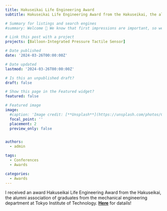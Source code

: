 ```yaml
---
title: Hakuseikai Life Engineering Award
subtitle: Hakuseikai Life Engineering Award from the Hakuseikai, the alumni association of Tokyo Tech.

# Summary for listings and search engines
#summary: Welcome 👋 We know that first impressions are important, so we've populated your new site with some initial content to help you get familiar with everything in no time.

# Link this post with a project
projects: [Balloon-Integrated Pressure Tactile Sensor]

# Date published
date: '2024-03-26T00:00:00Z'

# Date updated
lastmod: '2024-03-26T00:00:00Z'

# Is this an unpublished draft?
draft: false

# Show this page in the Featured widget?
featured: false

# Featured image
image:
  #caption: 'Image credit: [**Unsplash**](https://unsplash.com/photos/CpkOjOcXdUY)'
  focal_point: ''
  placement: 2
  preview_only: false


authors:
  - admin

tags:
  - Conferences
  - Awards

categories:
  - Awards
---
```


I received an award Hakuseikai Life Engineering Award from the Hakuseikai, the alumni association of graduates from the mechanical engineering department at Tokyo Institute of Technology. [**Here**](https://www.kuramae.ne.jp/hakusei/hyoushou_detail/id=7295) for datails!


